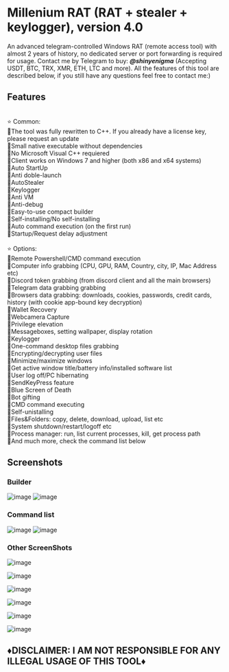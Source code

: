 # Millenium RAT (RAT + stealer + keylogger), version 4.0
An advanced telegram-controlled Windows RAT (remote access tool) with almost 2 years of history, no dedicated server or port forwarding is required for usage. Contact me by Telegram to buy: <em>**@shinyenigma**</em> (Accepting USDT, BTC, TRX, XMR, ETH, LTC and more). All the features of this tool are described below, if you still have any questions feel free to contact me:) 
## Features
<br />⭐️ Common:
<br />🔶The tool was fully rewritten to C++. If you already have a license key, please request an update
<br />🔹Small native executable without dependencies
<br />🔹No Microsoft Visual C++ requiered
<br />🔹Client works on Windows 7 and higher (both x86 and x64 systems)
<br />🔹Auto StartUp
<br />🔹Anti doble-launch
<br />🔹AutoStealer
<br />🔹Keylogger
<br />🔹Anti VM
<br />🔹Anti-debug
<br />🔹Easy-to-use compact builder
<br />🔹Self-installing/No self-installing
<br />🔹Auto command execution (on the first run)
<br />🔹Startup/Request delay adjustment
<br />
<br />⭐️ Options:
<br />🔶Remote Powershell/CMD command execution
<br />🔶Computer info grabbing (CPU, GPU, RAM, Country, city, IP, Mac Address etc)
<br />🔶Discord token grabbing (from discord client and all the main browsers)
<br />🔶Telegram data grabbing grabbing
<br />🔶Browsers data grabbing: downloads, cookies, passwords, credit cards, history (with cookie app-bound key decryption)
<br />🔶Wallet Recovery
<br />🔶Webcamera Capture
<br />🔶Privilege elevation
<br />🔶Messageboxes, setting wallpaper, display rotation
<br />🔶Keylogger
<br />🔶One-command desktop files grabbing
<br />🔶Encrypting/decrypting user files
<br />🔶Minimize/maximize windows
<br />🔶Get active window title/battery info/installed software list
<br />🔶User log off/PC hibernating
<br />🔶SendKeyPress feature
<br />🔶Blue Screen of Death
<br />🔶Bot gifting
<br />🔶CMD command executing
<br />🔶Self-unistalling
<br />🔶Files&Folders: copy, delete, download, upload, list etc
<br />🔶System shutdown/restart/logoff etc
<br />🔶Process manager: run, list current processes, kill, get process path
<br />🔶And much more, check the command list below

## Screenshots
### Builder
![image](https://github.com/user-attachments/assets/ce82dfd2-0c81-49db-be03-fa803627833e)
![image](https://github.com/user-attachments/assets/8e926d99-7143-45e8-944d-285e2f7e55ad)

### Command list
![image](https://github.com/user-attachments/assets/a306c051-16af-4d1c-9a68-433696de844d)
![image](https://github.com/user-attachments/assets/b5094910-f9f3-4948-b63f-637f34b32008)

### Other ScreenShots
![image](https://github.com/user-attachments/assets/f0838057-a05c-40c1-b1dc-4fba0b98a42f)

![image](https://github.com/user-attachments/assets/e56a0715-b540-456f-a3f0-451f334eb745)

![image](https://github.com/user-attachments/assets/1660bf69-93d8-463a-9e85-3c72ab1e99e0)

![image](https://github.com/user-attachments/assets/afa1b740-83bd-4061-976a-f2d47090e62e)

![image](https://github.com/user-attachments/assets/b5aac7df-5dbe-44ae-af44-cbe4bfbb5f82)

![image](https://github.com/user-attachments/assets/5a9a7bd1-4335-4156-bfc6-d24d693ef873)

## ♦️DISCLAIMER: I AM NOT RESPONSIBLE FOR ANY ILLEGAL USAGE OF THIS TOOL♦️

